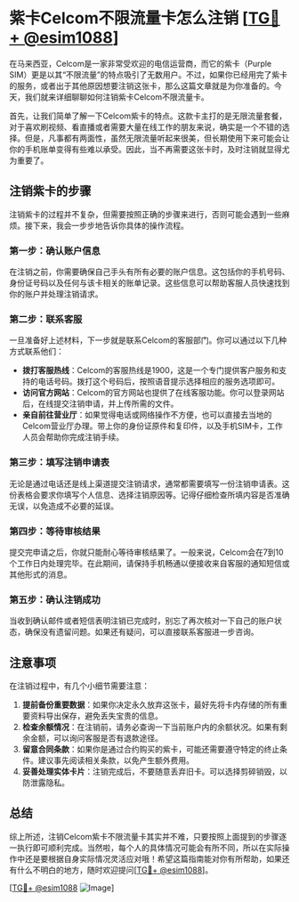 # 紫卡Celcom不限流量卡怎么注销 [[TG💪+ @esim1088](https://t.me/s/esim1088)]

在马来西亚，Celcom是一家非常受欢迎的电信运营商，而它的紫卡（Purple SIM）更是以其“不限流量”的特点吸引了无数用户。不过，如果你已经用完了紫卡的服务，或者出于其他原因想要注销这张卡，那么这篇文章就是为你准备的。今天，我们就来详细聊聊如何注销紫卡Celcom不限流量卡。

首先，让我们简单了解一下Celcom紫卡的特点。这款卡主打的是无限流量套餐，对于喜欢刷视频、看直播或者需要大量在线工作的朋友来说，确实是一个不错的选择。但是，凡事都有两面性，虽然无限流量听起来很美，但长期使用下来可能会让你的手机账单变得有些难以承受。因此，当不再需要这张卡时，及时注销就显得尤为重要了。

## 注销紫卡的步骤

注销紫卡的过程并不复杂，但需要按照正确的步骤来进行，否则可能会遇到一些麻烦。接下来，我会一步步地告诉你具体的操作流程。

### 第一步：确认账户信息

在注销之前，你需要确保自己手头有所有必要的账户信息。这包括你的手机号码、身份证号码以及任何与该卡相关的账单记录。这些信息可以帮助客服人员快速找到你的账户并处理注销请求。

### 第二步：联系客服

一旦准备好上述材料，下一步就是联系Celcom的客服部门。你可以通过以下几种方式联系他们：

- **拨打客服热线**：Celcom的客服热线是1900，这是一个专门提供客户服务和支持的电话号码。拨打这个号码后，按照语音提示选择相应的服务选项即可。
- **访问官方网站**：Celcom的官方网站也提供了在线客服功能。你可以登录网站后，在线提交注销申请，并上传所需的文件。
- **亲自前往营业厅**：如果觉得电话或网络操作不方便，也可以直接去当地的Celcom营业厅办理。带上你的身份证原件和复印件，以及手机SIM卡，工作人员会帮助你完成注销手续。

### 第三步：填写注销申请表

无论是通过电话还是线上渠道提交注销请求，通常都需要填写一份注销申请表。这份表格会要求你填写个人信息、选择注销原因等。记得仔细检查所填内容是否准确无误，以免造成不必要的延误。

### 第四步：等待审核结果

提交完申请之后，你就只能耐心等待审核结果了。一般来说，Celcom会在7到10个工作日内处理完毕。在此期间，请保持手机畅通以便接收来自客服的通知短信或其他形式的消息。

### 第五步：确认注销成功

当收到确认邮件或者短信表明注销已完成时，别忘了再次核对一下自己的账户状态，确保没有遗留问题。如果还有疑问，可以直接联系客服进一步咨询。

## 注意事项

在注销过程中，有几个小细节需要注意：

1. **提前备份重要数据**：如果你决定永久放弃这张卡，最好先将卡内存储的所有重要资料导出保存，避免丢失宝贵的信息。
2. **检查余额情况**：在注销前，请务必查询一下当前账户内的余额状况。如果有剩余金额，可以询问客服是否有退款途径。
3. **留意合同条款**：如果你是通过合约购买的紫卡，可能还需要遵守特定的终止条件。建议事先阅读相关条款，以免产生额外费用。
4. **妥善处理实体卡片**：注销完成后，不要随意丢弃旧卡。可以选择剪碎销毁，以防泄露隐私。

## 总结

综上所述，注销Celcom紫卡不限流量卡其实并不难，只要按照上面提到的步骤逐一执行即可顺利完成。当然啦，每个人的具体情况可能会有所不同，所以在实际操作中还是要根据自身实际情况灵活应对哦！希望这篇指南能对你有所帮助，如果还有什么不明白的地方，随时欢迎提问[[TG💪+ @esim1088](https://t.me/s/esim1088)]。

[[TG💪+ @esim1088](https://t.me/s/esim1088) ![Image](https://i.postimg.cc/4NQfJmqS/Snipaste-2025-05-13-00-14-12.png)]